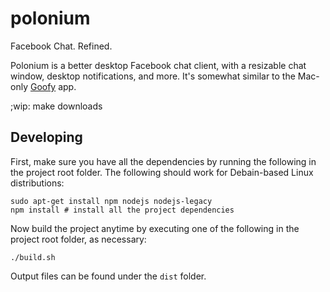 polonium
========

Facebook Chat. Refined.

Polonium is a better desktop Facebook chat client, with a resizable chat window, desktop notifications, and more. It's somewhat similar to the Mac-only [Goofy](http://www.goofyapp.com/) app.

;wip: make downloads

Developing
----------

First, make sure you have all the dependencies by running the following in the project root folder. The following should work for Debain-based Linux distributions:

    sudo apt-get install npm nodejs nodejs-legacy
    npm install # install all the project dependencies

Now build the project anytime by executing one of the following in the project root folder, as necessary:

    ./build.sh

Output files can be found under the `dist` folder.
